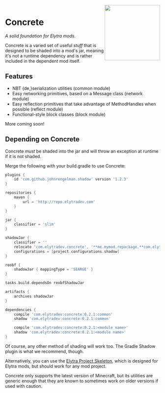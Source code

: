 <img src="https://rawgit.com/elytra/Concrete/1.11.2/doc/emblem.svg" align="right" width="180px"/>

# Concrete
*A solid foundation for Elytra mods.*

Concrete is a varied set of useful *stuff* that is designed to be shaded into a
mod's jar, meaning it's not a runtime dependency and is rather included in the
dependent mod itself.

## Features

* NBT {de,}serialization utilities (common module)
* Easy networking primitives, based on a Message class (network module)
* Easy reflection primitives that take advantage of MethodHandles when possible (reflect module)
* Functional-style block classes (block module)

More coming soon!

## Depending on Concrete

Concrete *must* be shaded into the jar and will throw an exception at runtime if
it is not shaded.

Merge the following with your build.gradle to use Concrete:

```gradle
plugins {
	id 'com.github.johnrengelman.shadow' version '1.2.3'
}

repositories {
	maven {
		url = 'http://repo.elytradev.com'
	}
}

jar {
	classifier = 'slim'
}

shadowJar {
	classifier = ''
	relocate 'com.elytradev.concrete', '**me.mymod.repackage.**com.elytradev.concrete'
	configurations = [project.configurations.shadow]
}

reobf {
	shadowJar { mappingType = 'SEARGE' }
}

tasks.build.dependsOn reobfShadowJar

artifacts {
	archives shadowJar
}

dependencies {
	compile 'com.elytradev:concrete:0.2.1:common'
	shadow 'com.elytradev:concrete:0.2.1:common'

	compile 'com.elytradev:concrete:0.2.1:<module name>'
	shadow 'com.elytradev:concrete:0.2.1:<module name>'
}
```

Of course, any other method of shading will work too. The Gradle Shadow plugin
is what we recommend, though.

Alternatively, you can use the [Elytra Project Skeleton](https://github.com/elytra/skel),
which is designed for Elytra mods, but should work for any mod project.

Concrete only supports the latest version of Minecraft, but its utilities are generic
enough that they are known to sometimes work on older versions if used with caution.
